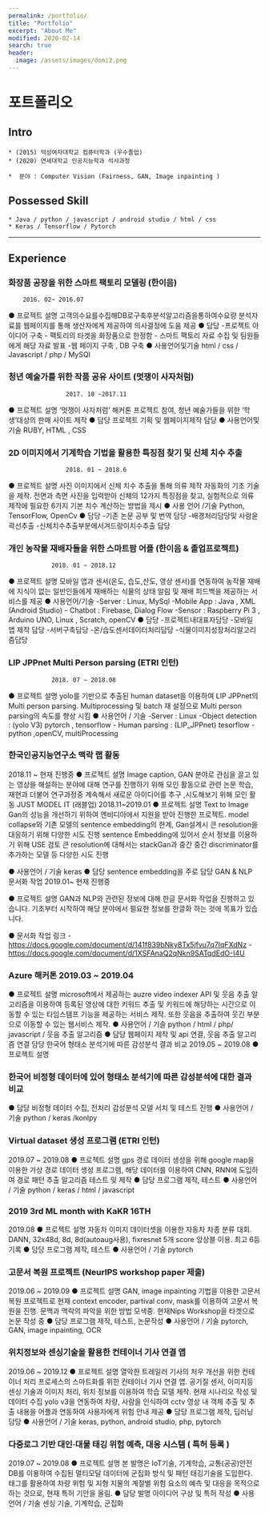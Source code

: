 ```yaml
---
permalink: /portfolio/
title: "Portfolio"
excerpt: "About Me"
modified: 2020-02-14
search: true
header:
  image: /assets/images/domi2.png
---
```


# 포트폴리오
## Intro
	* (2015) 덕성여자대학교 컴퓨터학과 (우수졸업) 
	* (2020) 연세대학교 인공지능학과 석사과정

	*  분야 : Computer Vision (Fairness, GAN, Image inpainting )

## Possessed Skill 
	* Java / python / javascript / android studio / html / css 
	* Keras / Tensorflow / Pytorch
	
- - - -
## Experience 
### 화장품 공장을 위한 스마트 팩토리 모델링 (한이음)
		2016. 02~ 2016.07
● 프로젝트 설명 
고객의수요를수집해DB로구축후분석알고리즘을통하여수요량 분석자료를 웹페이지를 통해 생산자에게 제공하여 의사결정에 도움 제공
● 담당
-프로젝트 아이디어 구축 - 팩토리의 타겟을 화장품으로 한정함 - 스마트 팩토리 자료 수집 및 팀원들에게 해당 자료 발표
-웹 페이지 구축 , DB 구축
● 사용언어및기술
html / css / Javascript / php / MySQl

### 청년 예술가를 위한 작품 공유 사이트 (멋쟁이 사자처럼)
					2017. 10 ~2017.11
● 프로젝트 설명
	‘멋쟁이 사자처럼’ 해커톤 프로젝트 참여, 청년 예술가들을 위한 ‘학생’대상의 판매 사이트 제작
● 담당
	프로젝트 기획 및 웹페이지제작 담당
● 사용언어및기술 
	RUBY, HTML , CSS

### 2D 이미지에서 기계학습 기법을 활용한 특징점 찾기 및 신체 치수 추출
					2018. 01 ~ 2018.6
● 프로젝트 설명
	사진 이미지에서 신체 치수 추출을 통해 의류 제작 자동화의 기초 기술을 제작. 전면과 측면 사진을 입력받아 신체의 12가지 특징점을 찾고, 실험적으로 의류 제작에 필요한 6가지 기본 치수 계산하는 방법을 제시
● 사용 언어 /기술
    Python, TensorFlow, OpenCv
● 담당
-기존 논문 공부 및 번역 담당
-배경처리담당및 사람윤곽선추출 -신체치수추출부분에서겨드랑이치수추출 담당
	

### 개인 농작물 재배자들을 위한 스마트팜 어플 (한이음 & 졸업프로젝트)
				2018. 01 ~ 2018.12
● 프로젝트 설명
모바일 앱과 센서(온도, 습도,산도, 영상 센서)를 연동하여 농작물 재배에 지식이 없는 일반인들에게 재배하는 식물의 상태 알림 및 재배 피드백을 제공하는 서비스를 제공
● 사용언어/기술
	-Server : Linux, MySql
	-Mobile App : Java , XML (Android Studio) - Chatbot : Firebase, Dialog Flow
	-Sensor : Raspberry Pi 3 , Arduino UNO, Linux , Scratch, openCV
● 담당
	-​프로젝트내대표자담당
	-모바일 앱 제작 담당 
	-서​버구축담당
	-온/습도센서데이터처리담당
	-식물이미지성장처리알고리즘담당

### LIP JPPnet Multi Person parsing (ETRI 인턴)
				2018. 07 ~ 2018.08
● 프로젝트 설명
yolo를 기반으로 추출된 human dataset을 이용하여 LIP JPPnet의 Multi person parsing. Multiprocessing 및 batch 재 설정으로 Multi person parsing의 속도를 향상 시킴
● 사용언어 / 기술 
	-Server : Linux
	-Object detection : (yolo V3) pytorch , tensorflow - Human parsing : (LIP_JPPnet) tesorflow
	-python ,openCV, multiProcessing


### 한국인공지능연구소 맥락 랩 활동 
2018.11 ~ 현재 진행중
● 프로젝트 설명
Image caption, GAN 분야로 관심을 끌고 있는 영상을 해설하는 분야에 대해 연구를 진행하기 위해 모인 활동으로 관련 논문 학습, 재현과 더불어 연구과정중 계속해서 새로운 아이디어를 추구 ,시도해보기 위해 모인 활동
JUST MODEL IT (래블업) 2018.11~2019.01
● 프로젝트 설명
Text to Image Gan의 성능을 개선하기 위하여 엔비디아에서 지원을 받아 진행한 프로젝트. model collapse와 기존 모델의 sentence embedding의 한계, Gan설계시 큰 resolution을 대응하기 위해 다양한 시도 진행
sentence Embedding에 있어서 순서 정보를 이용하기 위해 USE 검토
큰 resolution에 대해서는 stackGan과 중간 중간 discriminator를 추가하는 모델 등 다양한 시도 진행

● 사용언어 / 기술 
	keras
● 담당
sentence embedding을 주로 담당
GAN & NLP 문서화 작업 2019.01~ 현재 진행중

● 프로젝트 설명
GAN과 NLP와 관련된 정보에 대해 한글 문서화 작업을 진행하고 있습니다. 기초부터 시작하여 해당 분야에서 필요한 정보를 한글화 하는 것에 목표가 있습니다.

● 문서화 작업 링크 
-https://docs.google.com/document/d/141f839bNky8Tx5jfvu7q7IqFXdNz
-https://docs.google.com/document/d/1XSFAnaQ2qNkn9SATqdEdO-I4U
   
### Azure 해커톤 2019.03 ~ 2019.04
● 프로젝트 설명
microsoft에서 제공하는 auzre video indexer API 및 웃음 추출 알고리즘을 이용하여 등록된 영상에 대한 키워드 추출 및 키워드에 해당하는 시간으로 이동할 수 있는 타임스탬프 기능을 제공하는 서비스 제작. 또한 웃음을 추출하여 웃긴 부분으로 이동할 수 있는 웹서비스 제작.
● 사용언어 / 기슬
python / html / php/ javascript / 웃음 추출 알고리즘
● 담당
웹페이지 제작 및 api 연결, 웃음 추출 알고리즘 연결 담당
한국어 형태소 분석기에 따른 감성분석 결과 비교 2019.05 ~ 2019.08
● 프로젝트 설명

### 한국어 비정형 데이터에 있어 형태소 분석기에 따른 감성분석에 대한 결과 비교
● 담당
 비정형 데이터 수집, 전처리
감성분석 모델 서치 및 테스트 진행
● 사용언어 / 기술
python / keras /konlpy

### Virtual dataset 생성 프로그램 (ETRI 인턴) 
2019.07 ~ 2019.08
● 프로젝트 설명
gps 경로 데이터 생성을 위해 google map을 이용한 가상 경로 데이터 생성 프로그램, 해당 데이터를 이용하여 CNN, RNN에 도입하여 경로 패턴 추출 알고리즘 테스트 및 제작
● 담당
프로그램 제작, 테스트
● 사용언어 / 기술
python / keras / html / javascript

### 2019 3rd ML month with KaKR 16TH
2019.08
● 프로젝트 설명
자동차 이미지 데이터셋을 이용한 자동차 차종 분류 대회.
DANN, 32x48d, 8d, 8d(autoaug사용), fixresnet 5개 score 앙상블 이용.
최고 6등 기록
● 담당
프로그램 제작, 테스트
● 사용언어 / 기술 pytorch

### 고문서 복원 프로젝트 (NeurlPS workshop paper 제출)
2019.06 ~ 2019.09
● 프로젝트 설명
GAN, image inpainting 기법을 이용한 고문서 복원 프로젝트로 현재 context encoder, partival conv, mask를 이용하여 고문서 복원을 진행.
문맥과 맥락의 파악을 위한 방법 모색중. 현재 ​Nips Workshop을 타겟으로 논문 작성 중
● 담당
프로그램 제작, 테스트, 논문작성
● 사용언어 / 기술
pytorch, GAN, image inpainting, OCR

### 위치정보와 센싱기술을 활용한 컨테이너 기사 연결 앱 
2019.06 ~ 2019.12
● 프로젝트 설명
열악한 트레일러 기사의 처우 개선을 위한 컨테이너 처리 프로세스의 스마트화를
위한 컨테이너 기사 연결 앱.
공기질 센서, 이미지등 센싱 기술과 이미지 처리, 위치 정보를 이용하여 학습 모델 제작. 현재 시나리오 작성 및 데이터 수집
yolo v3을 연동하여 차량, 사람을 인식하여 cctv 영상 내 객체 추출 및 추출 내용을 어플과 연동하여 사용자에게 위험 안내 제공
● 담당
프로그램 제작, 딥러닝 담당
● 사용언어 / 기술
keras, python, android studio, php, pytorch

### 다중로그 기반 대인·대물 태깅 위험 예측, 대응 시스템 ( 특허 등록 )
2019.07 ~ 2019.08
● 프로젝트 설명
본 발명은 IoT기술, 기계학습, 교통(공공)안전 DB를 이용하여 수집된 멀티모달 데이터에 군집화 방식 및 패턴 태깅기술을 도입한다. 태그를 활용하여 차량 위험 및 지형 지물의 계절별 위험 요소의 예측 및 대응을 목적으로 하는 것으로, 현재 특허 기안을 올림.
● 담당
발명 아이디어 구상 및 특허 작성
● 사용언어 / 기술
센싱 기술, 기계학습, 군집화